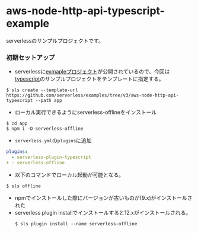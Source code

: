 # aws-node-http-api-typescript-example
serverlessのサンプルプロジェクトです。

### 初期セットアップ
* serverlessに[exmapleプロジェクト](https://github.com/serverless/examples)が公開されているので、今回は[typescript](https://github.com/serverless/examples/tree/v3/aws-node-http-api-typescript)のサンプルプロジェクトをテンプレートに指定する。
```shell
$ sls create --template-url https://github.com/serverless/examples/tree/v3/aws-node-http-api-typescript --path app
```
* ローカル実行できるようにserverless-offlineをインストール
```shell
$ cd app
$ npm i -D serverless-offline
```
* `serverless.yml`の`plugins`に追加
```yaml
plugins:
  - serverless-plugin-typescript
+ - serverless-offline
```
* 以下のコマンドでローカル起動が可能となる。
```shell
$ sls offline
```
* npmでインストールした際にバージョンが古いものが(9.x)がインストールされた
* serverless plugin installでインストールすると12.xがインストールされる。
  ```shell
  $ sls plugin install --name serverless-offline
  ```
